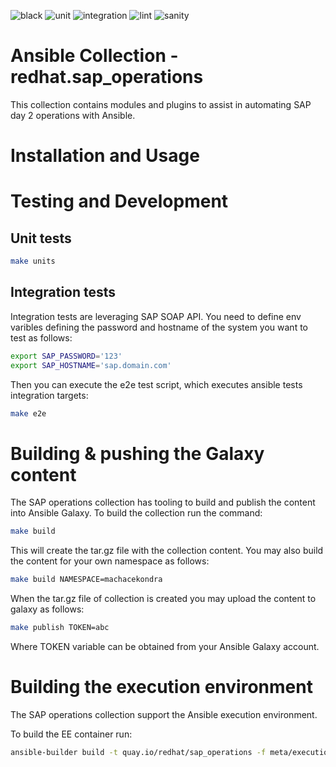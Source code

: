 ![black](https://github.com/redhat-sap/operations/actions/workflows/black.yml/badge.svg)
![unit](https://github.com/redhat-sap/operations/actions/workflows/units.yml/badge.svg)
![integration](https://github.com/redhat-sap/operations/actions/workflows/main.yml/badge.svg)
![lint](https://github.com/redhat-sap/operations/actions/workflows/lint.yml/badge.svg)
![sanity](https://github.com/redhat-sap/operations/actions/workflows/sanity.yml/badge.svg)

# Ansible Collection - redhat.sap_operations

This collection contains modules and plugins to assist in automating SAP day 2 operations with Ansible.

# Installation and Usage

# Testing and Development
## Unit tests

```bash
make units
```

## Integration tests
Integration tests are leveraging SAP SOAP API. You need to define env varibles defining the password and hostname of the system you want to test as follows:

```bash
export SAP_PASSWORD='123'
export SAP_HOSTNAME='sap.domain.com'
```

Then you can execute the e2e test script, which executes ansible tests integration targets:

```bash
make e2e
```

# Building & pushing the Galaxy content
The SAP operations collection has tooling to build and publish the content into Ansible Galaxy.
To build the collection run the command:

```bash
make build
```

This will create the tar.gz file with the collection content. You may also build the content for your own namespace as follows:

```bash
make build NAMESPACE=machacekondra
```

When the tar.gz file of collection is created you may upload the content to galaxy as follows:


```bash
make publish TOKEN=abc
```

Where TOKEN variable can be obtained from your Ansible Galaxy account.

# Building the execution environment
The SAP operations collection support the Ansible execution environment.

To build the EE container run:
```bash
ansible-builder build -t quay.io/redhat/sap_operations -f meta/execution-environment.yml
```
